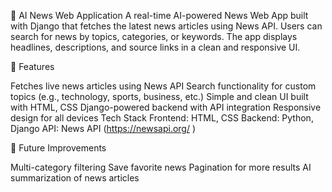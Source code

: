 📰 AI News Web Application
A real-time AI-powered News Web App built with Django that fetches the latest news articles using News API.
Users can search for news by topics, categories, or keywords. The app displays headlines, descriptions, and source links in a clean and responsive UI.

🚀 Features

Fetches live news articles using News API
Search functionality for custom topics (e.g., technology, sports, business, etc.)
Simple and clean UI built with HTML, CSS
Django-powered backend with API integration
Responsive design for all devices
Tech Stack
Frontend: HTML, CSS
Backend: Python, Django
API: News API (https://newsapi.org/
)

🎯 Future Improvements

Multi-category filtering
Save favorite news
Pagination for more results
AI summarization of news articles
